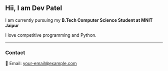 ## Hii, I am Dev Patel

I am currently pursuing my **B.Tech Computer Science Student at MNIT Jaipur**

I love competitive programming and Python.

---

### Contact
📧 Email: [your-email@example.com](mailto:your-email@example.com)  
